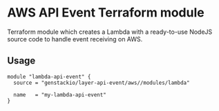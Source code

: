 # AWS API Event Terraform module

Terraform module which creates a Lambda with a ready-to-use NodeJS source code to handle
event receiving on AWS.

## Usage

```hcl
module "lambda-api-event" {
  source = "genstackio/layer-api-event/aws//modules/lambda"

  name   = "my-lambda-api-event"
}
```
